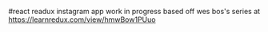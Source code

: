 #react readux instagram app 
work in progress
based off wes bos's series at https://learnredux.com/view/hmwBow1PUuo